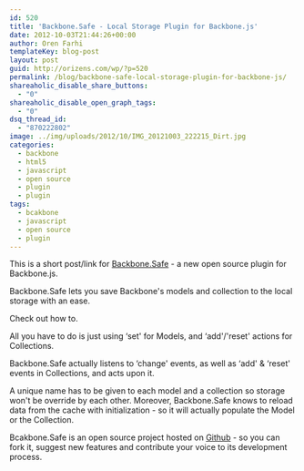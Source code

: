 ```yaml
---
id: 520
title: 'Backbone.Safe - Local Storage Plugin for Backbone.js'
date: 2012-10-03T21:44:26+00:00
author: Oren Farhi 
templateKey: blog-post
layout: post
guid: http://orizens.com/wp/?p=520
permalink: /blog/backbone-safe-local-storage-plugin-for-backbone-js/
shareaholic_disable_share_buttons:
  - "0"
shareaholic_disable_open_graph_tags:
  - "0"
dsq_thread_id:
  - "870222802"
image: ../img/uploads/2012/10/IMG_20121003_222215_Dirt.jpg
categories:
  - backbone
  - html5
  - javascript
  - open source
  - plugin
  - plugin
tags:
  - bcakbone
  - javascript
  - open source
  - plugin
---
```

This is a short post/link for <a href="http://orizens.github.com/Backbone.Safe" title="Backbone.Safe" target="_blank">Backbone.Safe</a> - a new open source plugin for Backbone.js.
  
Backbone.Safe lets you save Backbone's models and collection to the local storage with an ease.
  
Check out how to.<!--more-->


  
All you have to do is just using &#8216;set' for Models, and &#8216;add'/'reset' actions for Collections.
  
Backbone.Safe actually listens to &#8216;change' events, as well as &#8216;add' & &#8216;reset' events in Collections, and acts upon it.
  

  

  
A unique name has to be given to each model and a collection so storage won't be override by each other. Moreover, Backbone.Safe knows to reload data from the cache with initialization - so it will actually populate the Model or the Collection.
  
Bcakbone.Safe is an open source project hosted on <a href="http://github.com" title="Github" target="_blank">Github</a> - so you can fork it, suggest new features and contribute your voice to its development process.
